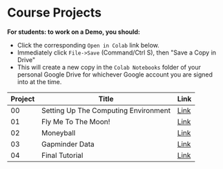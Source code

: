 # Course Projects



**For students: to work on a Demo, you should:**

- Click the corresponding `Open in Colab` link below.
- Immediately click `File->Save` (Command/Ctrl S), then "Save a Copy in Drive"
- This will create a new copy in the `Colab Notebooks` folder of your personal Google Drive for whichever Google account you are signed into at the time.

| Project | Title  | Link |
|-------|--------|------|
|00| Setting Up The Computing Environment | [Link](https://nmattei.github.io/cmps6790/projects/Project0/Project0/) |
|01| Fly Me To The Moon! | [Link](https://nmattei.github.io/cmps6790/projects/Project1/Project1/) |
|02| Moneyball | [Link](https://nmattei.github.io/cmps6790/projects/Project2/Project2/)|
|03| Gapminder Data | [Link](https://nmattei.github.io/cmps6790/projects/Project3/Project3/) |
|04| Final Tutorial | [Link](https://nmattei.github.io/cmps6790/projects/FinalTutorial/FinalTutorial/) |